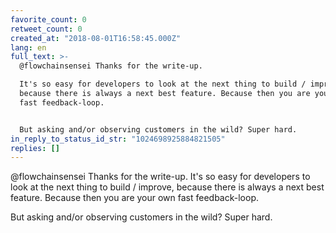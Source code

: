 ```yaml
---
favorite_count: 0
retweet_count: 0
created_at: "2018-08-01T16:58:45.000Z"
lang: en
full_text: >-
  @flowchainsensei Thanks for the write-up.

  It's so easy for developers to look at the next thing to build / improve,
  because there is always a next best feature. Because then you are your own
  fast feedback-loop.


  But asking and/or observing customers in the wild? Super hard.
in_reply_to_status_id_str: "1024698925884821505"
replies: []
---
```


@flowchainsensei Thanks for the write-up. It's so easy for developers to look at
the next thing to build / improve, because there is always a next best feature.
Because then you are your own fast feedback-loop.

But asking and/or observing customers in the wild? Super hard.
